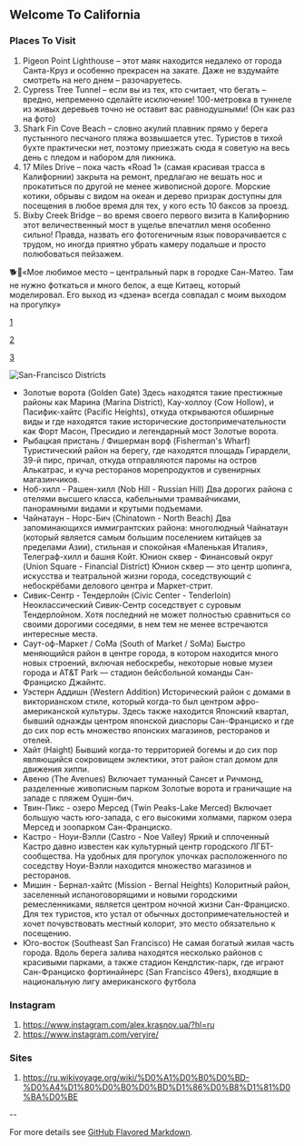 ## Welcome To California


### Places To Visit

1. Pigeon Point Lighthouse – этот маяк находится недалеко от города Санта-Круз и особенно прекрасен на закате. Даже не вздумайте смотреть на него днем – разочаруетесь. 
2. Cypress Tree Tunnel – если вы из тех, кто считает, что бегать – вредно, непременно сделайте исключение! 100-метровка в туннеле из живых деревьев точно не оставит вас равнодушными! (Он как раз на фото) 
3. Shark Fin Cove Beach – словно акулий плавник прямо у берега пустынного песчаного пляжа возвышается утес. Туристов в тихой бухте практически нет, поэтому приезжать сюда я советую на весь день с пледом и набором для пикника. 
4. 17 Miles Drive – пока часть «Road 1» (самая красивая трасса в Калифорнии) закрыта на ремонт, предлагаю не вешать нос и прокатиться по другой не менее живописной дороге. Морские котики, обрывы с видом на океан и дерево призрак доступны для посещения в любое время для тех, у кого есть 10 баксов за проезд. 
5. Bixby Creek Bridge – во время своего первого визита в Калифорнию этот величественный мост в ущелье впечатлил меня особенно сильно! Правда, назвать его фотогеничным язык поворачивается с трудом, но иногда приятно убрать камеру подальше и просто полюбоваться пейзажем.

🐕💭«Мое любимое место – центральный парк в городке Сан-Матео. Там не нужно фоткаться и много белок, а еще Китаец, который моделировал. Его выход из «дзена» всегда совпадал с моим выходом на прогулку»

[1](https://www.google.com/maps/dir/Palo+Alto,+CA/Pigeon+Point+Lighthouse,+Pigeon+Point+Road,+Pescadero,+CA/@37.4300002,-122.5997876,10z/data=!3m1!4b1!4m13!4m12!1m5!1m1!1s0x808fb07b9dba1c39:0xe1ff55235f576cf!2m2!1d-122.1430195!2d37.4418834!1m5!1m1!1s0x808f003727a4369d:0x5a954bb7ea58032e!2m2!1d-122.3928022!2d37.1829202)

[2](https://www.google.com/maps/dir/Palo+Alto,+CA/%D0%9F%D0%BE%D0%B9%D0%BD%D1%82+%D0%A0%D0%B5%D0%B9%D0%B5%D1%81+%D0%A1%D1%82%D0%B5%D0%B9%D1%88%D0%B5%D0%BD,+%D0%9A%D0%B0%D0%BB%D0%B8%D1%84%D0%BE%D1%80%D0%BD%D0%B8%D1%8F+94956/@37.7692556,-122.7022691,10z/data=!3m1!4b1!4m13!4m12!1m5!1m1!1s0x808fb07b9dba1c39:0xe1ff55235f576cf!2m2!1d-122.1430195!2d37.4418834!1m5!1m1!1s0x8085cf88aab4912b:0x8c1501422b6ca0a8!2m2!1d-122.8069356!2d38.0690894)

[3](https://www.google.com/maps/dir/Palo+Alto,+CA/Shark+Fin+Cove,+Davenport,+CA/@37.2564709,-122.4468983,10z/data=!3m1!4b1!4m13!4m12!1m5!1m1!1s0x808fb07b9dba1c39:0xe1ff55235f576cf!2m2!1d-122.1430195!2d37.4418834!1m5!1m1!1s0x808e5b50ae0ae325:0x510819b9aa565bf8!2m2!1d-122.1854137!2d37.0040865)


![San-Francisco Districts](https://upload.wikimedia.org/wikipedia/commons/thumb/8/8a/San_Francisco_districts_map.png/1920px-San_Francisco_districts_map.png)


- Золотые ворота (Golden Gate)
Здесь находятся такие престижные районы как Марина (Marina District), Кау-холлоу (Cow Hollow), и Пасифик-хайтс (Pacific Heights), откуда открываются обширные виды и где находятся такие исторические достопримечательности как Форт Масон, Пресидио и легендарный мост Золотые ворота.
- Рыбацкая пристань / Фишерман ворф (Fisherman's Wharf)
Туристический район на берегу, где находятся площадь Гирардели, 39-й пирс, причал, откуда отправляются паромы на остров Алькатрас, и куча ресторанов морепродуктов и сувенирных магазинчиков.
- Ноб-хилл - Рашен-хилл (Nob Hill - Russian Hill)
Два дорогих района с отелями высшего класса, кабельными трамвайчиками, панорамными видами и крутыми подъемами.
- Чайнатаун - Норс-Бич (Chinatown - North Beach)
Два запоминающихся иммигрантских района: многолюдный Чайнатаун (который является самым большим поселением китайцев за пределами Азии), стильная и спокойная «Маленькая Италия», Телеграф-хилл и башня Койт.
Юнион сквер - Финансовый округ (Union Square - Financial District)
Юнион сквер — это центр шопинга, искусства и театральной жизни города, соседствующий с небоскрёбами делового центра и Маркет-стрит.
- Сивик-Сентр - Тендерлойн (Civic Center - Tenderloin)
Неоклассический Сивик-Сентр соседствует с суровым Тендерлойном. Хотя последний не может полностью сравниться со своими дорогими соседями, в нем тем не менее встречаются интересные места.
- Саут-оф-Маркет / СоМа (South of Market / SoMa)
Быстро меняющийся район в центре города, в котором находится много новых строений, включая небоскребы, некоторые новые музеи города и AT&T Park — стадион бейсбольной команды Сан-Франциско Джайнтс.
- Уэстерн Аддишн (Western Addition)
Исторический район с домами в викторианском стиле, который когда-то был центром афро-американской культуры. Здесь также находится Японский квартал, бывший однажды центром японской диаспоры Сан-Франциско и где до сих пор есть множество японских магазинов, ресторанов и отелей.
- Хайт (Haight)
Бывший когда-то территорией богемы и до сих пор являющийся сокровищем эклектики, этот район стал домом для движения хиппи.
- Авеню (The Avenues)
Включает туманный Сансет и Ричмонд, разделенные живописным парком Золотые ворота и граничащие на западе с пляжем Оушн-бич.
- Твин-Пикс - озеро Мерсед (Twin Peaks-Lake Merced)
Включает большую часть юго-запада, с его высокими холмами, парком озера Мерсед и зоопарком Сан-Франциско.
- Кастро - Ноуи-Вэлли (Castro - Noe Valley)
Яркий и сплоченный Кастро давно известен как культурный центр городского ЛГБТ-сообщества. На удобных для прогулок улочках расположенного по соседству Ноуи-Вэлли находится множество магазинов и ресторанов.
- Мишин - Бернал-хайтс (Mission - Bernal Heights)
Колоритный район, заселенный испаноговорящими и новыми городскими ремесленниками, является центром ночной жизни Сан-Франциско. Для тех туристов, кто устал от обычных достопримечательностей и хочет почувствовать местный колорит, это место обязательно к посещению.
- Юго-восток (Southeast San Francisco)
Не самая богатый жилая часть города. Вдоль берега залива находятся несколько районов с красивыми парками, а также стадион Кендлстик-парк, где играют Сан-Франциско фортинайнерс (San Francisco 49ers), входящие в национальную лигу американского футбола


### Instagram
1. https://www.instagram.com/alex.krasnov.ua/?hl=ru
2. https://www.instagram.com/veryire/

### Sites
1. https://ru.wikivoyage.org/wiki/%D0%A1%D0%B0%D0%BD-%D0%A4%D1%80%D0%B0%D0%BD%D1%86%D0%B8%D1%81%D0%BA%D0%BE

--

For more details see [GitHub Flavored Markdown](https://guides.github.com/features/mastering-markdown/).
